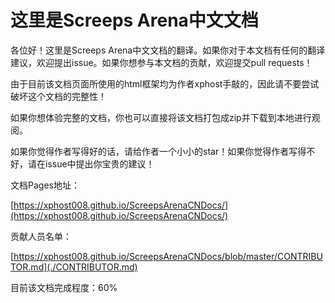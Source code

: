 # 这里是Screeps Arena中文文档

各位好！这里是Screeps Arena中文文档的翻译。如果你对于本文档有任何的翻译建议，欢迎提出issue。如果你想参与本文档的贡献，欢迎提交pull requests！

由于目前该文档页面所使用的html框架均为作者xphost手敲的，因此请不要尝试破坏这个文档的完整性！

如果你想体验完整的文档，你也可以直接将该文档打包成zip并下载到本地进行观阅。

如果你觉得作者写得好的话，请给作者一个小小的star！如果你觉得作者写得不好，请在issue中提出你宝贵的建议！

文档Pages地址：

[https://xphost008.github.io/ScreepsArenaCNDocs/](https://xphost008.github.io/ScreepsArenaCNDocs/)

贡献人员名单：

[https://xphost008.github.io/ScreepsArenaCNDocs/blob/master/CONTRIBUTOR.md](./CONTRIBUTOR.md)

目前该文档完成程度：60%
